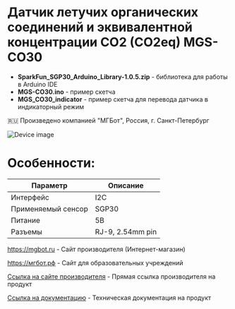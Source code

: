 # Датчик летучих органических соединений и эквивалентной концентрации CO2 (CO2eq) MGS-CO30

- **SparkFun_SGP30_Arduino_Library-1.0.5.zip** - библиотека для работы в Arduino IDE
- **MGS-CO30.ino** - пример скетча
- **MGS_CO30_indicator** - пример скетча для перевода датчика в индикаторный режим

🇷🇺 Произведено компанией "МГБот", Россия, г. Санкт-Петербург

![Device image](https://books.mgbot.ru/images/MGS-CO30.PNG)

# Особенности:

| Параметр    | Описание |
| ----------- | -----------|
| Интерфейс   | I2C|
| Применяемый сенсор   | SGP30 |
| Питание     | 5В|
| Разъемы     | RJ-9, 2.54mm pin|

https://mgbot.ru  - Сайт производителя (Интернет-магазин)

https://мгбот.рф  - Сайт для образовательных учреждений

[Ссылка на сайте производителя](https://mgbot.ru/catalog/datchiki_sensory/datchik_let_org_soedineniy_i_ekviv_kontsentratsii_co2_co2eq_mgs_co30_razem_rj_9_sgp30/) - Прямая ссылка производителя на продукт

[Ссылка на документацию](https://books.mgbot.ru/devices/MGS-CO30.pdf) - Техническая документация на продукт